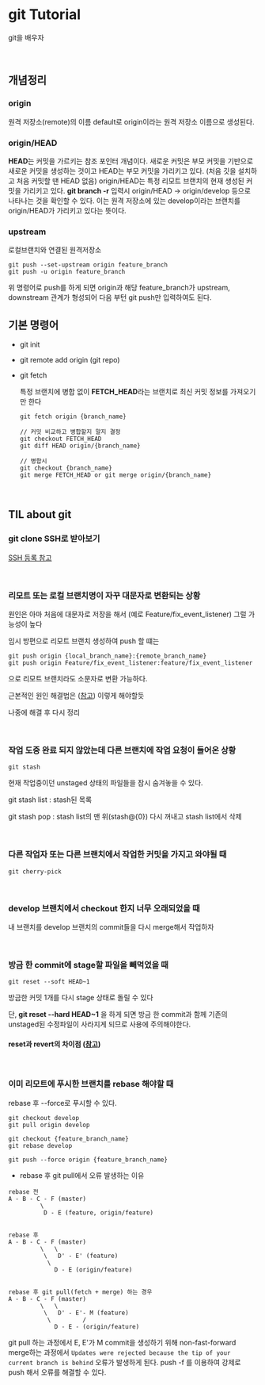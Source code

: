 # git Tutorial
git을 배우자


<br/>


## 개념정리

### origin
원격 저장소(remote)의 이름 default로 origin이라는 원격 저장소 이름으로 생성된다.
### origin/HEAD
**HEAD**는 커밋을 가르키는 참조 포인터 개념이다. 새로운 커밋은 부모 커밋을 기반으로 새로운 커밋을 생성하는 것이고 HEAD는 부모 커밋을 가리키고 있다. (처음 깃을 설치하고 처음 커밋할 땐 HEAD 없음)
origin/HEAD는 특정 리모트 브랜치의 현재 생성된 커밋을 가리키고 있다.
**git branch -r** 입력시 origin/HEAD -> origin/develop 등으로 나타나는 것을 확인할 수 있다. 이는 원격 저장소에 있는 develop이라는 브랜치를 origin/HEAD가 가리키고 있다는 뜻이다.
### upstream
로컬브랜치와 연결된 원격저장소
```
git push --set-upstream origin feature_branch
git push -u origin feature_branch
```
위 명령어로 push를 하게 되면 origin과 해당 feature_branch가 upstream, downstream 관계가 형성되어 다음 부턴 git push만 입력하여도 된다.
<br/> 


## 기본 명령어
- git init

- git remote add origin (git repo)

- git fetch

  특정 브랜치에 병합 없이 **FETCH_HEAD**라는 브랜치로 최신 커밋 정보를 가져오기만 한다
  ```
  git fetch origin {branch_name}

  // 커밋 비교하고 병합할지 말지 결정
  git checkout FETCH_HEAD 
  git diff HEAD origin/{branch_name}

  // 병합시
  git checkout {branch_name}
  git merge FETCH_HEAD or git merge origin/{branch_name}
  ```


<br/>

##  TIL about git
### git clone SSH로 받아보기
[SSH 등록 참고](https://docs.github.com/en/github/authenticating-to-github/connecting-to-github-with-ssh/checking-for-existing-ssh-keys)

<br/>

### 리모트 또는 로컬 브랜치명이 자꾸 대문자로 변환되는 상황
원인은 아마 처음에 대문자로 저장을 해서 (예로 Feature/fix_event_listener) 그럴 가능성이 높다

임시 방편으로 리모트 브랜치 생성하여 push 할 떄는
```
git push origin {local_branch_name}:{remote_branch_name} 
git push origin Feature/fix_event_listener:feature/fix_event_listener 
```
으로 리모트 브랜치라도 소문자로 변환 가능하다.

근본적인 원인 해결법은 ([참고](https://stackoverflow.com/questions/15371866/why-is-git-capitalizing-my-branch-name-prefix)) 이렇게 해야할듯

나중에 해결 후 다시 정리


<br/>

### 작업 도중 완료 되지 않았는데 다른 브랜치에 작업 요청이 들어온 상황
```
git stash
```
현재 작업중이던 unstaged 상태의 파일들을 잠시 숨겨놓을 수 있다.

git stash list : stash된 목록

git stash pop : stash list의 맨 위(stash@{0}) 다시 꺼내고 stash list에서 삭제


<br/>

### 다른 작업자 또는 다른 브랜치에서 작업한 커밋을 가지고 와야될 때
```
git cherry-pick
```
<br/>

### develop 브랜치에서 checkout 한지 너무 오래되었을 때
내 브랜치를 develop 브랜치의 commit들을 다시 merge해서 작업하자


<br/>

### 방금 한 commit에 stage할 파일을 빼먹었을 때
```
git reset --soft HEAD~1
```
방금한 커밋 1개를 다시 stage 상태로 돌릴 수 있다

단, **git reset --hard HEAD~1** 을 하게 되면 방금 한 commit과 함께 기존의 unstaged된 수정파일이 사라지게 되므로 사용에 주의해야한다. 

#### reset과 revert의 차이점 ([참고](https://velog.io/@sonypark/git-reset-vs-git-revert-%EC%B0%A8%EC%9D%B4))

<br/>

### 이미 리모트에 푸시한 브랜치를 rebase 해야할 때
rebase 후 --force로 푸시할 수 있다.
```
git checkout develop
git pull origin develop

git checkout {feature_branch_name}
git rebase develop

git push --force origin {feature_branch_name}
```
- rebase 후 git pull에서 오류 발생하는 이유
```
rebase 전
A - B - C - F (master)
         \
          D - E (feature, origin/feature)
          

rebase 후          
A - B - C - F (master)
         \   \
          \   D' - E' (feature)
           \
             D - E (origin/feature)
             
             
rebase 후 git pull(fetch + merge) 하는 경우             
A - B - C - F (master)
         \   \
          \   D' - E'- M (feature)
           \         /
             D - E - (origin/feature)
```
git pull 하는 과정에서 E, E'가 M commit을 생성하기 위해 non-fast-forward merge하는 과정에서
`Updates were rejected because the tip of your current branch is behind` 오류가 발생하게 된다.
push -f 를 이용하여 강제로 push 해서 오류를 해결할 수 있다.

